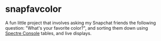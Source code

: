 # snapfavcolor

A fun little project that involves asking my Snapchat friends the following question: "What's your favorite color?", and sorting them down using [Spectre Console](https://spectreconsole.net/) tables, and live displays.
